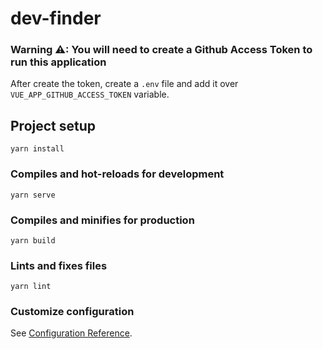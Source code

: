 # dev-finder

### Warning ⚠: You will need to create a Github Access Token to run this application

After create the token, create a `.env` file and add it over `VUE_APP_GITHUB_ACCESS_TOKEN` variable.

## Project setup
```
yarn install
```

### Compiles and hot-reloads for development
```
yarn serve
```

### Compiles and minifies for production
```
yarn build
```

### Lints and fixes files
```
yarn lint
```

### Customize configuration
See [Configuration Reference](https://cli.vuejs.org/config/).
